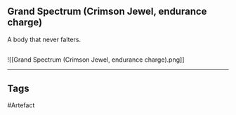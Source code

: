 ## Grand Spectrum (Crimson Jewel, endurance charge)
A body that never falters.
## 
![[Grand Spectrum (Crimson Jewel, endurance charge).png]]

---
## Tags
#Artefact